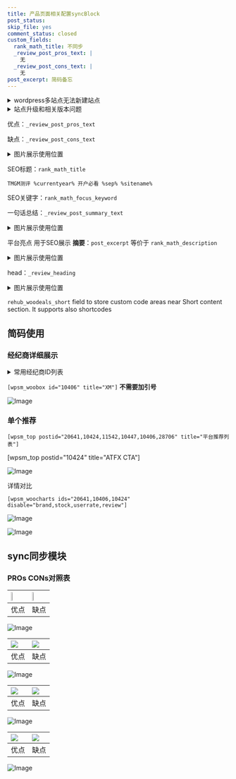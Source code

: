 ```yaml
---
title: 产品页面相关配置syncBlock
post_status: 
skip_file: yes
comment_status: closed
custom_fields:
  rank_math_title: 不同步
  _review_post_pros_text: |
    无
  _review_post_cons_text: |
    无
post_excerpt: 简码备忘
---
```

<details><summary>wordpress多站点无法新建站点</summary>

<li>和报错需要清理cookies一样的原因</li>
<li>wp-config.php里面<code>define( 'SUBDOMAIN_INSTALL', false );//子域名安装</code></li>
<li>新建子站点是用<code>define( 'SUBDOMAIN_INSTALL', true);//子域名安装</code> 完成以后，改成<code>false</code></li>
</details>

<details><summary>站点升级和相关版本问题</summary>

<p>wordpress：5.9.9
woocommerce：7.5.1
出现问题的地方：主题选项里面>><strong>Product layout >>compact style</strong></p>
<p>如何出现没有用过的字段 导致无法保存。先导出配置 然后进行修改，后面再次恢复即可。</p>
<p>出现部分字段无法显示时，需要返回默认布局后，对产品进行保存就好了。</p>
<p></p>
</details>

优点：`_review_post_pros_text`

缺点：`_review_post_cons_text`

<details><summary>图片展示使用位置</summary>

<img src="https://prod-files-secure.s3.us-west-2.amazonaws.com/39ed1227-6d7d-4570-be36-9ccd4a2c4241/f51d3d83-55d4-4bdf-9604-f37ec77ab556/Untitled.png?X-Amz-Algorithm=AWS4-HMAC-SHA256&X-Amz-Content-Sha256=UNSIGNED-PAYLOAD&X-Amz-Credential=ASIAZI2LB4667RWIUNNU%2F20250722%2Fus-west-2%2Fs3%2Faws4_request&X-Amz-Date=20250722T045519Z&X-Amz-Expires=3600&X-Amz-Security-Token=IQoJb3JpZ2luX2VjEM3%2F%2F%2F%2F%2F%2F%2F%2F%2F%2FwEaCXVzLXdlc3QtMiJGMEQCIHsOriGWtxFyzcxkHOFuteYje4z5RYNNWAwbfDrNPVGBAiAZadnmbKN9MFjNppL8bHbGFzaGUfl5vmlht3hdc9FULyqIBAjm%2F%2F%2F%2F%2F%2F%2F%2F%2F%2F8BEAAaDDYzNzQyMzE4MzgwNSIMHVQ9vkHPEKyr3KP8KtwDRuCOUNwjBRmpk6qerFg6eAz1s%2Bf%2FFXS4XmPoQ6%2BW6YL4Qe%2BKxWUlO6bOB2%2FfvCBjyY9ixf5yQTaTtdKjug1XWnONzLjzdsYzJ1ZQZ6Wie91NkGBEVMfmj1Jsf5GrbqncnyNJ1ud30%2B3%2FbAmHrH15FaYb7im36Y8SZheUZ0%2BqYIaG2o13cHSVC2ZryidJSygh8Jw9jN2E7brnqh8W83yQiJBFdO3GmFOiUXO2tcHUIVW6%2BiFWVayAfxjiZ8Q7GbVZiA8J0xTp1hiVMRO%2BDZlxgx2mexNIqgKzv8iipHB4zBdlPLCdxubY9kPe4Kfsce4KNfakA57bdYZPCIYIQrsfazp0XwrzYSmXmfVbeJcfV4MqILk2d4WBcmKZ4WB1lH5B9QXbgK4jLO%2BFlbDUleYWAvl4j80Ecpwz7liH0qGSWSdEjnMFBNlDqNO87np0q4aX85kM08VIfyFkrvjkMO2CXWQmvb5mcxRumfxN5e5LQ6eH5G4r03w3VIk73vgzqzqVQVtGfR%2BrgjrkJuOHCsQsmDct7Sv2pHxTvRmHN28Lxp7jj%2FvAWFbAqPtut%2FwuXnchkbFEoZEYN3bHzCHZ4RlCsgPUtPZ0tffhq16yj1jLTrhfsh%2BeZXpXMH9084ww9Kv8wwY6pgHfgk%2FE%2F%2BKYKSh4g9hYHJmIO6deaVc4qoiC3BttN5%2F9mRXShe2FmRXowmcw6NuG0HLZsXfByQfR0thc7D156VPA%2Be0hYVD%2FiyP58yO7moLcnDG67hzKQ20r0bwYI6mPDSM5xkClr6%2BYeNLa43cwxYkQ9lh9Nu%2Bspj0410G%2F%2Bwq8pK8vVpKn6CI8ooipMsF6L2%2BobqQ6WYJEmfNpVfAeO6QMAwBGGqRF&X-Amz-Signature=6b8688ab89704796c722ffa154055e2733df3a87f0c5c7ccbf0e714c19b60647&X-Amz-SignedHeaders=host&x-amz-checksum-mode=ENABLED&x-id=GetObject" alt="Image">
</details>

SEO标题：`rank_math_title`

`TMGM测评 %currentyear% 开户必看 %sep% %sitename%`

SEO关键字：`rank_math_focus_keyword`

一句话总结：`_review_post_summary_text`

<details><summary>图片展示使用位置</summary>

<img src="https://prod-files-secure.s3.us-west-2.amazonaws.com/39ed1227-6d7d-4570-be36-9ccd4a2c4241/4b96a922-296c-4f4e-8630-d1c870cbce01/Untitled.png?X-Amz-Algorithm=AWS4-HMAC-SHA256&X-Amz-Content-Sha256=UNSIGNED-PAYLOAD&X-Amz-Credential=ASIAZI2LB466QNLKFUQR%2F20250722%2Fus-west-2%2Fs3%2Faws4_request&X-Amz-Date=20250722T045519Z&X-Amz-Expires=3600&X-Amz-Security-Token=IQoJb3JpZ2luX2VjEM3%2F%2F%2F%2F%2F%2F%2F%2F%2F%2FwEaCXVzLXdlc3QtMiJHMEUCIQDszIMevpABAr45suLt6sJHMDaMnPomA%2Bc5lWfSXHuCHAIgUCGDdojho5HNkMrcsqjyL5ccpLPjymmi75yZ8TRENDwqiAQI5v%2F%2F%2F%2F%2F%2F%2F%2F%2F%2FARAAGgw2Mzc0MjMxODM4MDUiDLtn0VVJiO7Bdzj1%2ByrcA7DqZo9LryqaCikNQEHHmARKFgAFazsy69ySXjXlFGhpPvYpjNQzAMmE5EhGHsGoWzsPZV%2B9w%2B1UJzBcVOfr6Bpri4EBlhEw8%2FcIrARfPWTKTPpZPLp21ZuSkyqPSQ8%2BgsnyLD3Z38q4Lq2TMXpTbHE39o513PR74C5P63IYlfJMjqeuPig7qg%2BlleTtAB8ihw6h3UcjflMXyAsdh8QvuQlTR3wP1a7cz4t%2BgsdBoZUjHQTAeXkNdagl5%2B5Ed2Z5gJM7mNxDVgEOLnOTidIYaMUtg2xB90%2BGC%2FBJK4%2F8x%2F9384U4nTD6kkXcDTzJm5dxNUPVriQonj3Bsl%2B2eBlT6FNo3i6ZPLothAyueVkhg5cwotZOIjJEaY1b7mxQyTfpb2zHBuT6Nb%2FGqmx2UgQis0uWXU52OSY6AZfErChg9MQcdGsO0dz0EsSE%2Ff4sojnyEtOb4hj4GxBgwWnvq0%2BdvJOnVHJpsVN2PQhSqxfpWlcxL4K9R5nHl81YNhJn%2Bk%2F5dXvElRg3FfO4OYY3xbpcM5ogXpwnzUE8UOZSZuLd4cHBtgp%2FX%2F%2FQhFCPNBm1fbVKfp4aFEL5awE72AtrLIq5X7QbWq3%2BD5Z6gdQaVmdbpTvoKWAV62kBoNk%2FPvhCMNqr%2FMMGOqUBjYoUnyRlMTDr%2BA7b2hGl47XKRppDeymno%2BLZWRjv5DPQzlv42MYrSVnl4lU2hD8xANN2h21WfXN376JWh4eNPv5xaSmW6fMReagaNYy58ot9MD9nuRxm5UfJJYS82lRIEk5cnFEMxkyc7K4hU9jEQvmkAVSUKXY9atp7t5ccpdT1GWUaljszJUnig7ojAwQWEl%2FKugQR45DtTWFWgIXBjImCiH%2B9&X-Amz-Signature=767d57701fac70d590bd3a5203b0ab3025bea2c890f87ebb029dbeb4b1ce8f47&X-Amz-SignedHeaders=host&x-amz-checksum-mode=ENABLED&x-id=GetObject" alt="Image">
</details>

平台亮点 用于SEO展示 **摘要**：`post_excerpt`  等价于 `rank_math_description`

<details><summary>图片展示使用位置</summary>

<img src="https://prod-files-secure.s3.us-west-2.amazonaws.com/39ed1227-6d7d-4570-be36-9ccd4a2c4241/1ee11f63-b60a-4dfe-a7a7-d58ff23b5d88/Untitled.png?X-Amz-Algorithm=AWS4-HMAC-SHA256&X-Amz-Content-Sha256=UNSIGNED-PAYLOAD&X-Amz-Credential=ASIAZI2LB466Q552ENC3%2F20250722%2Fus-west-2%2Fs3%2Faws4_request&X-Amz-Date=20250722T045520Z&X-Amz-Expires=3600&X-Amz-Security-Token=IQoJb3JpZ2luX2VjEM3%2F%2F%2F%2F%2F%2F%2F%2F%2F%2FwEaCXVzLXdlc3QtMiJGMEQCIFVBjdRzHGnnvj%2BIZ27pTGT4W3PEXeQdVruVjyz7s79zAiApwdZOjYRF2%2FZwRiOAzts%2Fv%2Bb84RDikYzdXRdlepEdqCqIBAjm%2F%2F%2F%2F%2F%2F%2F%2F%2F%2F8BEAAaDDYzNzQyMzE4MzgwNSIMkJVvPRFmqsvkZv0sKtwD1lIAssZJZIHbwEcoPx8MkPvZVnbLpgBJD%2BA48LuE4pcOBRI8rKk%2F8dXt2mYaCZr9J8u2LnBRoqMa%2BJ6dx4YsYHTtuTQxl5W2MBLQESSLYDyE3A1516cXE5GAaKKBKDbj5ggtaFdSLLGtO8HUsY2DzcjfyO6U4a1CLCygkNmNO6iDqcCqMO%2BEW9kRLHg6r3r8l7IvBL5zXV9ZUviGNWSmiwDE7Gdehg3ZM4FBWpZn0Nssrqc%2FYX2kdOCM6PV31MBgxV5PmuHmnQkJGjrk%2BW14HjxdIsEHZe2KS46k8W7q0Kus8PnzSo7X1GbE6qSY2ZQbSt%2FRDjnAQ00bUu9abyvzzHZSyKGJCO3wrIxQ4yqYiCLB%2FHQAW6tCJ5ZSCQl4fXi%2BoBXPpbyH01ckyGtYNjY%2B2v6Mw1%2F10F7qHdD80USMKV8XKP08EzW219juiROXwZiUflL8jVNN%2Bke1XWZwGQyKUPWvx9IpauunM0voxVHzvDmA3btt8QI27bSuVjJIZr3fD55r7qDRR71eWw%2B5t7jQA9WdpUOrP0M6BBm8yr7p0flbaqlCpd7wnyGjowHi1qR3oy3LimHIcznDricMZSsLd9WYCVhfRlbiHz3yzgTSI1QU%2B8R64t8MDU7pBMww46v8wwY6pgFSLVP%2B4GHOcNsZdXM495jZjsZmNapMHOTiPe%2Fnoj8SiqP%2Fn7CavMdrI%2Fnb7jSDY%2BTikMz8Ip75lncQMoMguIDo%2FZbNqYnWRd4mnz%2FP47FOsJvVeL7An9luU%2B6z%2F8piX9CfBzi%2BInOrYJTEMoO%2BnpA5A%2B9i6ll2OLvAQ2ISVCeKHooUe42hLFwMZcFM%2BjryB5%2FG5w0B3otLDdMYs%2BsBS55glgiwu3eA&X-Amz-Signature=2fd01d2982ec9c3643e4c6b3fd6eaefe0636f0588ed4da60a6aa3a768992a21f&X-Amz-SignedHeaders=host&x-amz-checksum-mode=ENABLED&x-id=GetObject" alt="Image">
<img src="https://prod-files-secure.s3.us-west-2.amazonaws.com/39ed1227-6d7d-4570-be36-9ccd4a2c4241/ad4118b5-78d8-4fbe-801e-3b29b5d99c01/Untitled.png?X-Amz-Algorithm=AWS4-HMAC-SHA256&X-Amz-Content-Sha256=UNSIGNED-PAYLOAD&X-Amz-Credential=ASIAZI2LB466Q552ENC3%2F20250722%2Fus-west-2%2Fs3%2Faws4_request&X-Amz-Date=20250722T045520Z&X-Amz-Expires=3600&X-Amz-Security-Token=IQoJb3JpZ2luX2VjEM3%2F%2F%2F%2F%2F%2F%2F%2F%2F%2FwEaCXVzLXdlc3QtMiJGMEQCIFVBjdRzHGnnvj%2BIZ27pTGT4W3PEXeQdVruVjyz7s79zAiApwdZOjYRF2%2FZwRiOAzts%2Fv%2Bb84RDikYzdXRdlepEdqCqIBAjm%2F%2F%2F%2F%2F%2F%2F%2F%2F%2F8BEAAaDDYzNzQyMzE4MzgwNSIMkJVvPRFmqsvkZv0sKtwD1lIAssZJZIHbwEcoPx8MkPvZVnbLpgBJD%2BA48LuE4pcOBRI8rKk%2F8dXt2mYaCZr9J8u2LnBRoqMa%2BJ6dx4YsYHTtuTQxl5W2MBLQESSLYDyE3A1516cXE5GAaKKBKDbj5ggtaFdSLLGtO8HUsY2DzcjfyO6U4a1CLCygkNmNO6iDqcCqMO%2BEW9kRLHg6r3r8l7IvBL5zXV9ZUviGNWSmiwDE7Gdehg3ZM4FBWpZn0Nssrqc%2FYX2kdOCM6PV31MBgxV5PmuHmnQkJGjrk%2BW14HjxdIsEHZe2KS46k8W7q0Kus8PnzSo7X1GbE6qSY2ZQbSt%2FRDjnAQ00bUu9abyvzzHZSyKGJCO3wrIxQ4yqYiCLB%2FHQAW6tCJ5ZSCQl4fXi%2BoBXPpbyH01ckyGtYNjY%2B2v6Mw1%2F10F7qHdD80USMKV8XKP08EzW219juiROXwZiUflL8jVNN%2Bke1XWZwGQyKUPWvx9IpauunM0voxVHzvDmA3btt8QI27bSuVjJIZr3fD55r7qDRR71eWw%2B5t7jQA9WdpUOrP0M6BBm8yr7p0flbaqlCpd7wnyGjowHi1qR3oy3LimHIcznDricMZSsLd9WYCVhfRlbiHz3yzgTSI1QU%2B8R64t8MDU7pBMww46v8wwY6pgFSLVP%2B4GHOcNsZdXM495jZjsZmNapMHOTiPe%2Fnoj8SiqP%2Fn7CavMdrI%2Fnb7jSDY%2BTikMz8Ip75lncQMoMguIDo%2FZbNqYnWRd4mnz%2FP47FOsJvVeL7An9luU%2B6z%2F8piX9CfBzi%2BInOrYJTEMoO%2BnpA5A%2B9i6ll2OLvAQ2ISVCeKHooUe42hLFwMZcFM%2BjryB5%2FG5w0B3otLDdMYs%2BsBS55glgiwu3eA&X-Amz-Signature=9e2e868c611a2e7746371bd429554085bcae56cab9fa0d0f37f734ccd60a2b54&X-Amz-SignedHeaders=host&x-amz-checksum-mode=ENABLED&x-id=GetObject" alt="Image">
<img src="https://prod-files-secure.s3.us-west-2.amazonaws.com/39ed1227-6d7d-4570-be36-9ccd4a2c4241/a38cf7c9-a79c-4b64-9e94-13589fe0758b/Untitled.png?X-Amz-Algorithm=AWS4-HMAC-SHA256&X-Amz-Content-Sha256=UNSIGNED-PAYLOAD&X-Amz-Credential=ASIAZI2LB466Q552ENC3%2F20250722%2Fus-west-2%2Fs3%2Faws4_request&X-Amz-Date=20250722T045520Z&X-Amz-Expires=3600&X-Amz-Security-Token=IQoJb3JpZ2luX2VjEM3%2F%2F%2F%2F%2F%2F%2F%2F%2F%2FwEaCXVzLXdlc3QtMiJGMEQCIFVBjdRzHGnnvj%2BIZ27pTGT4W3PEXeQdVruVjyz7s79zAiApwdZOjYRF2%2FZwRiOAzts%2Fv%2Bb84RDikYzdXRdlepEdqCqIBAjm%2F%2F%2F%2F%2F%2F%2F%2F%2F%2F8BEAAaDDYzNzQyMzE4MzgwNSIMkJVvPRFmqsvkZv0sKtwD1lIAssZJZIHbwEcoPx8MkPvZVnbLpgBJD%2BA48LuE4pcOBRI8rKk%2F8dXt2mYaCZr9J8u2LnBRoqMa%2BJ6dx4YsYHTtuTQxl5W2MBLQESSLYDyE3A1516cXE5GAaKKBKDbj5ggtaFdSLLGtO8HUsY2DzcjfyO6U4a1CLCygkNmNO6iDqcCqMO%2BEW9kRLHg6r3r8l7IvBL5zXV9ZUviGNWSmiwDE7Gdehg3ZM4FBWpZn0Nssrqc%2FYX2kdOCM6PV31MBgxV5PmuHmnQkJGjrk%2BW14HjxdIsEHZe2KS46k8W7q0Kus8PnzSo7X1GbE6qSY2ZQbSt%2FRDjnAQ00bUu9abyvzzHZSyKGJCO3wrIxQ4yqYiCLB%2FHQAW6tCJ5ZSCQl4fXi%2BoBXPpbyH01ckyGtYNjY%2B2v6Mw1%2F10F7qHdD80USMKV8XKP08EzW219juiROXwZiUflL8jVNN%2Bke1XWZwGQyKUPWvx9IpauunM0voxVHzvDmA3btt8QI27bSuVjJIZr3fD55r7qDRR71eWw%2B5t7jQA9WdpUOrP0M6BBm8yr7p0flbaqlCpd7wnyGjowHi1qR3oy3LimHIcznDricMZSsLd9WYCVhfRlbiHz3yzgTSI1QU%2B8R64t8MDU7pBMww46v8wwY6pgFSLVP%2B4GHOcNsZdXM495jZjsZmNapMHOTiPe%2Fnoj8SiqP%2Fn7CavMdrI%2Fnb7jSDY%2BTikMz8Ip75lncQMoMguIDo%2FZbNqYnWRd4mnz%2FP47FOsJvVeL7An9luU%2B6z%2F8piX9CfBzi%2BInOrYJTEMoO%2BnpA5A%2B9i6ll2OLvAQ2ISVCeKHooUe42hLFwMZcFM%2BjryB5%2FG5w0B3otLDdMYs%2BsBS55glgiwu3eA&X-Amz-Signature=ef3366801444d663068070e6f99e3575f96f58a6f3dd440058f9e7bac8ec0ce4&X-Amz-SignedHeaders=host&x-amz-checksum-mode=ENABLED&x-id=GetObject" alt="Image">
<img src="https://prod-files-secure.s3.us-west-2.amazonaws.com/39ed1227-6d7d-4570-be36-9ccd4a2c4241/7da6fc1e-d2ac-42ae-8c75-cb5749aa18f6/Untitled.png?X-Amz-Algorithm=AWS4-HMAC-SHA256&X-Amz-Content-Sha256=UNSIGNED-PAYLOAD&X-Amz-Credential=ASIAZI2LB466Q552ENC3%2F20250722%2Fus-west-2%2Fs3%2Faws4_request&X-Amz-Date=20250722T045520Z&X-Amz-Expires=3600&X-Amz-Security-Token=IQoJb3JpZ2luX2VjEM3%2F%2F%2F%2F%2F%2F%2F%2F%2F%2FwEaCXVzLXdlc3QtMiJGMEQCIFVBjdRzHGnnvj%2BIZ27pTGT4W3PEXeQdVruVjyz7s79zAiApwdZOjYRF2%2FZwRiOAzts%2Fv%2Bb84RDikYzdXRdlepEdqCqIBAjm%2F%2F%2F%2F%2F%2F%2F%2F%2F%2F8BEAAaDDYzNzQyMzE4MzgwNSIMkJVvPRFmqsvkZv0sKtwD1lIAssZJZIHbwEcoPx8MkPvZVnbLpgBJD%2BA48LuE4pcOBRI8rKk%2F8dXt2mYaCZr9J8u2LnBRoqMa%2BJ6dx4YsYHTtuTQxl5W2MBLQESSLYDyE3A1516cXE5GAaKKBKDbj5ggtaFdSLLGtO8HUsY2DzcjfyO6U4a1CLCygkNmNO6iDqcCqMO%2BEW9kRLHg6r3r8l7IvBL5zXV9ZUviGNWSmiwDE7Gdehg3ZM4FBWpZn0Nssrqc%2FYX2kdOCM6PV31MBgxV5PmuHmnQkJGjrk%2BW14HjxdIsEHZe2KS46k8W7q0Kus8PnzSo7X1GbE6qSY2ZQbSt%2FRDjnAQ00bUu9abyvzzHZSyKGJCO3wrIxQ4yqYiCLB%2FHQAW6tCJ5ZSCQl4fXi%2BoBXPpbyH01ckyGtYNjY%2B2v6Mw1%2F10F7qHdD80USMKV8XKP08EzW219juiROXwZiUflL8jVNN%2Bke1XWZwGQyKUPWvx9IpauunM0voxVHzvDmA3btt8QI27bSuVjJIZr3fD55r7qDRR71eWw%2B5t7jQA9WdpUOrP0M6BBm8yr7p0flbaqlCpd7wnyGjowHi1qR3oy3LimHIcznDricMZSsLd9WYCVhfRlbiHz3yzgTSI1QU%2B8R64t8MDU7pBMww46v8wwY6pgFSLVP%2B4GHOcNsZdXM495jZjsZmNapMHOTiPe%2Fnoj8SiqP%2Fn7CavMdrI%2Fnb7jSDY%2BTikMz8Ip75lncQMoMguIDo%2FZbNqYnWRd4mnz%2FP47FOsJvVeL7An9luU%2B6z%2F8piX9CfBzi%2BInOrYJTEMoO%2BnpA5A%2B9i6ll2OLvAQ2ISVCeKHooUe42hLFwMZcFM%2BjryB5%2FG5w0B3otLDdMYs%2BsBS55glgiwu3eA&X-Amz-Signature=e659120564de1d9446ecfa85f3b4250ea9af8ab8f59fce5e410efaf969e70b46&X-Amz-SignedHeaders=host&x-amz-checksum-mode=ENABLED&x-id=GetObject" alt="Image">
<img src="https://prod-files-secure.s3.us-west-2.amazonaws.com/39ed1227-6d7d-4570-be36-9ccd4a2c4241/7e97f40a-eaee-47f5-b2f9-475f96808fa7/Untitled.png?X-Amz-Algorithm=AWS4-HMAC-SHA256&X-Amz-Content-Sha256=UNSIGNED-PAYLOAD&X-Amz-Credential=ASIAZI2LB466Q552ENC3%2F20250722%2Fus-west-2%2Fs3%2Faws4_request&X-Amz-Date=20250722T045520Z&X-Amz-Expires=3600&X-Amz-Security-Token=IQoJb3JpZ2luX2VjEM3%2F%2F%2F%2F%2F%2F%2F%2F%2F%2FwEaCXVzLXdlc3QtMiJGMEQCIFVBjdRzHGnnvj%2BIZ27pTGT4W3PEXeQdVruVjyz7s79zAiApwdZOjYRF2%2FZwRiOAzts%2Fv%2Bb84RDikYzdXRdlepEdqCqIBAjm%2F%2F%2F%2F%2F%2F%2F%2F%2F%2F8BEAAaDDYzNzQyMzE4MzgwNSIMkJVvPRFmqsvkZv0sKtwD1lIAssZJZIHbwEcoPx8MkPvZVnbLpgBJD%2BA48LuE4pcOBRI8rKk%2F8dXt2mYaCZr9J8u2LnBRoqMa%2BJ6dx4YsYHTtuTQxl5W2MBLQESSLYDyE3A1516cXE5GAaKKBKDbj5ggtaFdSLLGtO8HUsY2DzcjfyO6U4a1CLCygkNmNO6iDqcCqMO%2BEW9kRLHg6r3r8l7IvBL5zXV9ZUviGNWSmiwDE7Gdehg3ZM4FBWpZn0Nssrqc%2FYX2kdOCM6PV31MBgxV5PmuHmnQkJGjrk%2BW14HjxdIsEHZe2KS46k8W7q0Kus8PnzSo7X1GbE6qSY2ZQbSt%2FRDjnAQ00bUu9abyvzzHZSyKGJCO3wrIxQ4yqYiCLB%2FHQAW6tCJ5ZSCQl4fXi%2BoBXPpbyH01ckyGtYNjY%2B2v6Mw1%2F10F7qHdD80USMKV8XKP08EzW219juiROXwZiUflL8jVNN%2Bke1XWZwGQyKUPWvx9IpauunM0voxVHzvDmA3btt8QI27bSuVjJIZr3fD55r7qDRR71eWw%2B5t7jQA9WdpUOrP0M6BBm8yr7p0flbaqlCpd7wnyGjowHi1qR3oy3LimHIcznDricMZSsLd9WYCVhfRlbiHz3yzgTSI1QU%2B8R64t8MDU7pBMww46v8wwY6pgFSLVP%2B4GHOcNsZdXM495jZjsZmNapMHOTiPe%2Fnoj8SiqP%2Fn7CavMdrI%2Fnb7jSDY%2BTikMz8Ip75lncQMoMguIDo%2FZbNqYnWRd4mnz%2FP47FOsJvVeL7An9luU%2B6z%2F8piX9CfBzi%2BInOrYJTEMoO%2BnpA5A%2B9i6ll2OLvAQ2ISVCeKHooUe42hLFwMZcFM%2BjryB5%2FG5w0B3otLDdMYs%2BsBS55glgiwu3eA&X-Amz-Signature=38676a89ddaf378d0fb637869f511c7c3157bafad7a904285390bb6b951ffd38&X-Amz-SignedHeaders=host&x-amz-checksum-mode=ENABLED&x-id=GetObject" alt="Image">
</details>

head：`_review_heading`

<details><summary>图片展示使用位置</summary>

<img src="https://prod-files-secure.s3.us-west-2.amazonaws.com/39ed1227-6d7d-4570-be36-9ccd4a2c4241/3a4650ad-9887-415c-889a-edd51fa54f27/Untitled.png?X-Amz-Algorithm=AWS4-HMAC-SHA256&X-Amz-Content-Sha256=UNSIGNED-PAYLOAD&X-Amz-Credential=ASIAZI2LB4667YYTROGJ%2F20250722%2Fus-west-2%2Fs3%2Faws4_request&X-Amz-Date=20250722T045520Z&X-Amz-Expires=3600&X-Amz-Security-Token=IQoJb3JpZ2luX2VjEM3%2F%2F%2F%2F%2F%2F%2F%2F%2F%2FwEaCXVzLXdlc3QtMiJHMEUCIG04LmJRXPlfP%2FRQyn25Sh50tPK894Ec19oCn93xVyu5AiEAmhDSyudkNDjxyuXSVMQX2RmjeUNI3Cst6e5Fk%2BvkQMcqiAQI5v%2F%2F%2F%2F%2F%2F%2F%2F%2F%2FARAAGgw2Mzc0MjMxODM4MDUiDMoK0%2Fdx4Q6%2BXLOAnCrcA%2FQB5%2FhuMa5IT%2Fb1DchKSidMdueARbZyPhWnKPjGy1rPTtyQxHljMd4K3hNrNrrQUtkzkd11lqBBYVt57mH3RJHI5lacSpWyNd9g%2BAxjZO77fVh4mqqd3E4J2oX4fktxCXKalaONAN84w%2Bb%2FOPGCDgE1eurazsVRQq9wq5NvJsPeNuvckVvCtwRptX0bazu1DSGis7cjtv8EUBlxucIn%2BgVVx4iye4hq7OyTYJKblc35oyVzDzkh830e4FNrCA6WAM52AeHwa%2FDlSI2OaiIkwOsrQl2htgEP2NWGub9Fgr5ireuX3v%2BSTsd%2BI935ncmmHYZuBh7CkoDZTOTvcZp3gwdQ7Mjv0yEpRFZ18EG4R4P6BsvbyTdM%2BYP6JK2x7JdYwl%2BzlqjqLEvC4kOpMOGjr%2Bkd%2FzevHhImAMXXX0%2FT%2FGKSmc3RScVdAqoOzXnw5eQlB6o%2FcicCZN0Ufct9wwaNJsOtanBEbHo1%2BHp44nCR6HjM%2F7HCbIVa7gmXWt%2FX1oOg3ppbvAIKJ98fuBwKC46nAOstX6cizhqb10FvN7%2BZAfN3q3k8Q0mGAlZpqOqQgRoVsi27XHlavthyHIIHV7Vrj1yK0gbbj2v1B4%2B8OjpaKB46WVUIr93haioIWm46MIGs%2FMMGOqUB1b5o1CGHKHhQY5cnhZCcjdgUyZ%2BeFS9rw11xX1eCJ5p7JXwib5q7yktkQVmpOZ6HOJJ60B2pOebkK98HqSMiF9CYtH5GEiibSU%2Fh6%2FKiHK3k3QDrWc328vFHeuz%2Bib3bby31yyBrfI8E7fHzdWI%2FwSXOz1PRXNQFeR%2F0CSg8xFo1paa1PRD8QRWhLm4e8Q5i9h04dHwgD%2B%2FqBVOlJ6ZIXamr%2FWum&X-Amz-Signature=26fae5242def3e1b5501b4da1fbfa22019e3120fe499eae177a6acb61185bfd8&X-Amz-SignedHeaders=host&x-amz-checksum-mode=ENABLED&x-id=GetObject" alt="Image">
</details>

`rehub_woodeals_short`	field to store custom code areas near Short content section. It supports also shortcodes



## 简码使用

### 经纪商详细展示

<details><summary>常用经纪商ID列表</summary>

<pre><code class="php">嘉盛 ===> 20641  [wpsm_woobox id="20641" title="嘉盛"]
易信easymarkets ===> 11542  [wpsm_woobox id="11542" title="易信easymarkets"]
ATFX外汇 ===> 10424  [wpsm_woobox id="10424" title="ATFX"]
XM ===> 10406  [wpsm_woobox id="10406" title="XM"]
TMGM ===> 29622  [wpsm_woobox id="29622" title="TMGM"]
HYCM ===> 10447  [wpsm_woobox id="10447" title="HYCM"]
fpmarkets澳福外汇 ===> 20639  [wpsm_woobox id="20639" title="fpmarkets澳福外汇"]</code></pre>
</details>

`[wpsm_woobox id="10406" title="XM"]` **不需要加引号**

![Image](https://prod-files-secure.s3.us-west-2.amazonaws.com/39ed1227-6d7d-4570-be36-9ccd4a2c4241/4f898f9d-0fa7-4e43-acd3-ac6bc7be575a/Untitled.png?X-Amz-Algorithm=AWS4-HMAC-SHA256&X-Amz-Content-Sha256=UNSIGNED-PAYLOAD&X-Amz-Credential=ASIAZI2LB4664VJJJDXL%2F20250722%2Fus-west-2%2Fs3%2Faws4_request&X-Amz-Date=20250722T045518Z&X-Amz-Expires=3600&X-Amz-Security-Token=IQoJb3JpZ2luX2VjEM3%2F%2F%2F%2F%2F%2F%2F%2F%2F%2FwEaCXVzLXdlc3QtMiJHMEUCIHsPJgPmYrObiQO0SqmlNmCfOvcHn9DgB%2Ff65cdAnpUZAiEAlVBaACv75mXApZN8O2vaejguL0nkAsICUjwIviZFch8qiAQI5v%2F%2F%2F%2F%2F%2F%2F%2F%2F%2FARAAGgw2Mzc0MjMxODM4MDUiDEI08x%2F2baIVDvWkoyrcA2QJ%2Fz6Sr%2BL3YjsHGrBGOOn0Jdw3olG%2B1bpGOyGhwwDwL9VIr%2BMLxWt5UH0t%2FdJTvyWhsVDIp67g%2B4L25JZGTFDgloT%2F4eiajfgkAbayvZwfA1J%2Fdl0KO1zp8rs6u77EIzpVbX2zFjHIVReg5QEN%2Fnj3C2KYS487aPpDa1HgLj1RqLtX1sblj33vlguKj1Vz0TmL1O4s%2B9ipt7MAQdN2Ji5vz8EmnrpQ1%2Ft%2BJKeibEyip40qEeISWacmZcuMsqNIf0AMPkD0bPlVOws5F09BZeNRVm3ovGAokLKCsO4Ezuyp0v3M%2B%2BaA87RbqI%2FefxLoWjm%2Foj1XspJ7LxuIalsplbCUsUZOqTOv529YpSvib8Y8TKfHAmk45uupt0SDMbkJFDHsXI7WsY%2BjnGkUX%2BgYS0wf1bCKvx3qGunK2N6EWmLVAnFpFIpb2vMcu4TCCACYQ%2F5rc2ZJXehsj7fwgL%2FafafP3%2FHBJqj8vCrhxSJNa7gG6Wa2PwW52VG2b8VQ5U6wLdza5eCsfowEQ8i6NGQbdfQ%2FfhtL0l1gEEKOi2gSh05%2F6RHCBAMjDDhTN3tUO2a1ecsMDDagTig127WAdHW4g9Vl00X9Kysb6NXe47D9qmZmMkBwGSJ7qCpXDYGJMPuq%2FMMGOqUBJVUiN3YKNfEeFBruj6CdtILMsz9Tki0z9y9w720m118SVBUInaqO9RPkxR5tcvFIP1PnxRarCwT8HEPNOPoZeloCp09ebby06tN4dp9Cdk%2BiM7RDYYvkzaYsZmEZzKZK1Ev6tlSeZx6nvQ8qCP8M1RnPkEFchskE4dAgKFt0Jz3pPgeH9p0n7kSojljfGGJewjLhFWXwb7aqAlO3Y7FJVtydJsUj&X-Amz-Signature=94143618be7b1d6c6efc091082c813feebb4fef0421675522f399909317501f2&X-Amz-SignedHeaders=host&x-amz-checksum-mode=ENABLED&x-id=GetObject)

### 单个推荐
`[wpsm_top postid="20641,10424,11542,10447,10406,28706" title="平台推荐列表"]`

[wpsm_top postid="10424" title="ATFX CTA"]

![Image](https://prod-files-secure.s3.us-west-2.amazonaws.com/39ed1227-6d7d-4570-be36-9ccd4a2c4241/5ac620dc-51a8-48b6-b55d-91f47299193c/Untitled.png?X-Amz-Algorithm=AWS4-HMAC-SHA256&X-Amz-Content-Sha256=UNSIGNED-PAYLOAD&X-Amz-Credential=ASIAZI2LB4664VJJJDXL%2F20250722%2Fus-west-2%2Fs3%2Faws4_request&X-Amz-Date=20250722T045518Z&X-Amz-Expires=3600&X-Amz-Security-Token=IQoJb3JpZ2luX2VjEM3%2F%2F%2F%2F%2F%2F%2F%2F%2F%2FwEaCXVzLXdlc3QtMiJHMEUCIHsPJgPmYrObiQO0SqmlNmCfOvcHn9DgB%2Ff65cdAnpUZAiEAlVBaACv75mXApZN8O2vaejguL0nkAsICUjwIviZFch8qiAQI5v%2F%2F%2F%2F%2F%2F%2F%2F%2F%2FARAAGgw2Mzc0MjMxODM4MDUiDEI08x%2F2baIVDvWkoyrcA2QJ%2Fz6Sr%2BL3YjsHGrBGOOn0Jdw3olG%2B1bpGOyGhwwDwL9VIr%2BMLxWt5UH0t%2FdJTvyWhsVDIp67g%2B4L25JZGTFDgloT%2F4eiajfgkAbayvZwfA1J%2Fdl0KO1zp8rs6u77EIzpVbX2zFjHIVReg5QEN%2Fnj3C2KYS487aPpDa1HgLj1RqLtX1sblj33vlguKj1Vz0TmL1O4s%2B9ipt7MAQdN2Ji5vz8EmnrpQ1%2Ft%2BJKeibEyip40qEeISWacmZcuMsqNIf0AMPkD0bPlVOws5F09BZeNRVm3ovGAokLKCsO4Ezuyp0v3M%2B%2BaA87RbqI%2FefxLoWjm%2Foj1XspJ7LxuIalsplbCUsUZOqTOv529YpSvib8Y8TKfHAmk45uupt0SDMbkJFDHsXI7WsY%2BjnGkUX%2BgYS0wf1bCKvx3qGunK2N6EWmLVAnFpFIpb2vMcu4TCCACYQ%2F5rc2ZJXehsj7fwgL%2FafafP3%2FHBJqj8vCrhxSJNa7gG6Wa2PwW52VG2b8VQ5U6wLdza5eCsfowEQ8i6NGQbdfQ%2FfhtL0l1gEEKOi2gSh05%2F6RHCBAMjDDhTN3tUO2a1ecsMDDagTig127WAdHW4g9Vl00X9Kysb6NXe47D9qmZmMkBwGSJ7qCpXDYGJMPuq%2FMMGOqUBJVUiN3YKNfEeFBruj6CdtILMsz9Tki0z9y9w720m118SVBUInaqO9RPkxR5tcvFIP1PnxRarCwT8HEPNOPoZeloCp09ebby06tN4dp9Cdk%2BiM7RDYYvkzaYsZmEZzKZK1Ev6tlSeZx6nvQ8qCP8M1RnPkEFchskE4dAgKFt0Jz3pPgeH9p0n7kSojljfGGJewjLhFWXwb7aqAlO3Y7FJVtydJsUj&X-Amz-Signature=3166f52e00a8c8edd94496bb5d842e449ca3c406390af843fd0e91323338a5fb&X-Amz-SignedHeaders=host&x-amz-checksum-mode=ENABLED&x-id=GetObject)

详情对比

`[wpsm_woocharts ids="20641,10406,10424" disable="brand,stock,userrate,review"]`

![Image](https://prod-files-secure.s3.us-west-2.amazonaws.com/39ed1227-6d7d-4570-be36-9ccd4a2c4241/bf3ba45f-b9f3-4295-8aef-b4a495fd25f4/Untitled.png?X-Amz-Algorithm=AWS4-HMAC-SHA256&X-Amz-Content-Sha256=UNSIGNED-PAYLOAD&X-Amz-Credential=ASIAZI2LB4664VJJJDXL%2F20250722%2Fus-west-2%2Fs3%2Faws4_request&X-Amz-Date=20250722T045518Z&X-Amz-Expires=3600&X-Amz-Security-Token=IQoJb3JpZ2luX2VjEM3%2F%2F%2F%2F%2F%2F%2F%2F%2F%2FwEaCXVzLXdlc3QtMiJHMEUCIHsPJgPmYrObiQO0SqmlNmCfOvcHn9DgB%2Ff65cdAnpUZAiEAlVBaACv75mXApZN8O2vaejguL0nkAsICUjwIviZFch8qiAQI5v%2F%2F%2F%2F%2F%2F%2F%2F%2F%2FARAAGgw2Mzc0MjMxODM4MDUiDEI08x%2F2baIVDvWkoyrcA2QJ%2Fz6Sr%2BL3YjsHGrBGOOn0Jdw3olG%2B1bpGOyGhwwDwL9VIr%2BMLxWt5UH0t%2FdJTvyWhsVDIp67g%2B4L25JZGTFDgloT%2F4eiajfgkAbayvZwfA1J%2Fdl0KO1zp8rs6u77EIzpVbX2zFjHIVReg5QEN%2Fnj3C2KYS487aPpDa1HgLj1RqLtX1sblj33vlguKj1Vz0TmL1O4s%2B9ipt7MAQdN2Ji5vz8EmnrpQ1%2Ft%2BJKeibEyip40qEeISWacmZcuMsqNIf0AMPkD0bPlVOws5F09BZeNRVm3ovGAokLKCsO4Ezuyp0v3M%2B%2BaA87RbqI%2FefxLoWjm%2Foj1XspJ7LxuIalsplbCUsUZOqTOv529YpSvib8Y8TKfHAmk45uupt0SDMbkJFDHsXI7WsY%2BjnGkUX%2BgYS0wf1bCKvx3qGunK2N6EWmLVAnFpFIpb2vMcu4TCCACYQ%2F5rc2ZJXehsj7fwgL%2FafafP3%2FHBJqj8vCrhxSJNa7gG6Wa2PwW52VG2b8VQ5U6wLdza5eCsfowEQ8i6NGQbdfQ%2FfhtL0l1gEEKOi2gSh05%2F6RHCBAMjDDhTN3tUO2a1ecsMDDagTig127WAdHW4g9Vl00X9Kysb6NXe47D9qmZmMkBwGSJ7qCpXDYGJMPuq%2FMMGOqUBJVUiN3YKNfEeFBruj6CdtILMsz9Tki0z9y9w720m118SVBUInaqO9RPkxR5tcvFIP1PnxRarCwT8HEPNOPoZeloCp09ebby06tN4dp9Cdk%2BiM7RDYYvkzaYsZmEZzKZK1Ev6tlSeZx6nvQ8qCP8M1RnPkEFchskE4dAgKFt0Jz3pPgeH9p0n7kSojljfGGJewjLhFWXwb7aqAlO3Y7FJVtydJsUj&X-Amz-Signature=2ca9ce56b738d7a5309a18adb08dc3a9a608932956486c129218ed8549c9c0ec&X-Amz-SignedHeaders=host&x-amz-checksum-mode=ENABLED&x-id=GetObject)

![Image](https://prod-files-secure.s3.us-west-2.amazonaws.com/39ed1227-6d7d-4570-be36-9ccd4a2c4241/30bc56ef-f383-4b48-9768-2ebc9e436ec0/Untitled.png?X-Amz-Algorithm=AWS4-HMAC-SHA256&X-Amz-Content-Sha256=UNSIGNED-PAYLOAD&X-Amz-Credential=ASIAZI2LB4664VJJJDXL%2F20250722%2Fus-west-2%2Fs3%2Faws4_request&X-Amz-Date=20250722T045518Z&X-Amz-Expires=3600&X-Amz-Security-Token=IQoJb3JpZ2luX2VjEM3%2F%2F%2F%2F%2F%2F%2F%2F%2F%2FwEaCXVzLXdlc3QtMiJHMEUCIHsPJgPmYrObiQO0SqmlNmCfOvcHn9DgB%2Ff65cdAnpUZAiEAlVBaACv75mXApZN8O2vaejguL0nkAsICUjwIviZFch8qiAQI5v%2F%2F%2F%2F%2F%2F%2F%2F%2F%2FARAAGgw2Mzc0MjMxODM4MDUiDEI08x%2F2baIVDvWkoyrcA2QJ%2Fz6Sr%2BL3YjsHGrBGOOn0Jdw3olG%2B1bpGOyGhwwDwL9VIr%2BMLxWt5UH0t%2FdJTvyWhsVDIp67g%2B4L25JZGTFDgloT%2F4eiajfgkAbayvZwfA1J%2Fdl0KO1zp8rs6u77EIzpVbX2zFjHIVReg5QEN%2Fnj3C2KYS487aPpDa1HgLj1RqLtX1sblj33vlguKj1Vz0TmL1O4s%2B9ipt7MAQdN2Ji5vz8EmnrpQ1%2Ft%2BJKeibEyip40qEeISWacmZcuMsqNIf0AMPkD0bPlVOws5F09BZeNRVm3ovGAokLKCsO4Ezuyp0v3M%2B%2BaA87RbqI%2FefxLoWjm%2Foj1XspJ7LxuIalsplbCUsUZOqTOv529YpSvib8Y8TKfHAmk45uupt0SDMbkJFDHsXI7WsY%2BjnGkUX%2BgYS0wf1bCKvx3qGunK2N6EWmLVAnFpFIpb2vMcu4TCCACYQ%2F5rc2ZJXehsj7fwgL%2FafafP3%2FHBJqj8vCrhxSJNa7gG6Wa2PwW52VG2b8VQ5U6wLdza5eCsfowEQ8i6NGQbdfQ%2FfhtL0l1gEEKOi2gSh05%2F6RHCBAMjDDhTN3tUO2a1ecsMDDagTig127WAdHW4g9Vl00X9Kysb6NXe47D9qmZmMkBwGSJ7qCpXDYGJMPuq%2FMMGOqUBJVUiN3YKNfEeFBruj6CdtILMsz9Tki0z9y9w720m118SVBUInaqO9RPkxR5tcvFIP1PnxRarCwT8HEPNOPoZeloCp09ebby06tN4dp9Cdk%2BiM7RDYYvkzaYsZmEZzKZK1Ev6tlSeZx6nvQ8qCP8M1RnPkEFchskE4dAgKFt0Jz3pPgeH9p0n7kSojljfGGJewjLhFWXwb7aqAlO3Y7FJVtydJsUj&X-Amz-Signature=830f8ac93e0ecb14a4b17906031b5c52477f8445d2b44b614f6c73bbf6658071&X-Amz-SignedHeaders=host&x-amz-checksum-mode=ENABLED&x-id=GetObject)

## sync同步模块

### PROs CONs对照表

| <img src="https://cdn.ifttt.fun/gh/jarlin8/OSS@main/icons/customize/pros.svg" height="auto" width="37.3%"> | <img src="https://cdn.ifttt.fun/gh/jarlin8/OSS@main/icons/customize/cons.svg" height="auto" width="28.8%"> |
| :--- | :--- |
| 优点 | 缺点 |

![Image](https://prod-files-secure.s3.us-west-2.amazonaws.com/39ed1227-6d7d-4570-be36-9ccd4a2c4241/8742b755-dfb5-4004-9a5f-d6e561664bd8/Untitled.png?X-Amz-Algorithm=AWS4-HMAC-SHA256&X-Amz-Content-Sha256=UNSIGNED-PAYLOAD&X-Amz-Credential=ASIAZI2LB4664VJJJDXL%2F20250722%2Fus-west-2%2Fs3%2Faws4_request&X-Amz-Date=20250722T045518Z&X-Amz-Expires=3600&X-Amz-Security-Token=IQoJb3JpZ2luX2VjEM3%2F%2F%2F%2F%2F%2F%2F%2F%2F%2FwEaCXVzLXdlc3QtMiJHMEUCIHsPJgPmYrObiQO0SqmlNmCfOvcHn9DgB%2Ff65cdAnpUZAiEAlVBaACv75mXApZN8O2vaejguL0nkAsICUjwIviZFch8qiAQI5v%2F%2F%2F%2F%2F%2F%2F%2F%2F%2FARAAGgw2Mzc0MjMxODM4MDUiDEI08x%2F2baIVDvWkoyrcA2QJ%2Fz6Sr%2BL3YjsHGrBGOOn0Jdw3olG%2B1bpGOyGhwwDwL9VIr%2BMLxWt5UH0t%2FdJTvyWhsVDIp67g%2B4L25JZGTFDgloT%2F4eiajfgkAbayvZwfA1J%2Fdl0KO1zp8rs6u77EIzpVbX2zFjHIVReg5QEN%2Fnj3C2KYS487aPpDa1HgLj1RqLtX1sblj33vlguKj1Vz0TmL1O4s%2B9ipt7MAQdN2Ji5vz8EmnrpQ1%2Ft%2BJKeibEyip40qEeISWacmZcuMsqNIf0AMPkD0bPlVOws5F09BZeNRVm3ovGAokLKCsO4Ezuyp0v3M%2B%2BaA87RbqI%2FefxLoWjm%2Foj1XspJ7LxuIalsplbCUsUZOqTOv529YpSvib8Y8TKfHAmk45uupt0SDMbkJFDHsXI7WsY%2BjnGkUX%2BgYS0wf1bCKvx3qGunK2N6EWmLVAnFpFIpb2vMcu4TCCACYQ%2F5rc2ZJXehsj7fwgL%2FafafP3%2FHBJqj8vCrhxSJNa7gG6Wa2PwW52VG2b8VQ5U6wLdza5eCsfowEQ8i6NGQbdfQ%2FfhtL0l1gEEKOi2gSh05%2F6RHCBAMjDDhTN3tUO2a1ecsMDDagTig127WAdHW4g9Vl00X9Kysb6NXe47D9qmZmMkBwGSJ7qCpXDYGJMPuq%2FMMGOqUBJVUiN3YKNfEeFBruj6CdtILMsz9Tki0z9y9w720m118SVBUInaqO9RPkxR5tcvFIP1PnxRarCwT8HEPNOPoZeloCp09ebby06tN4dp9Cdk%2BiM7RDYYvkzaYsZmEZzKZK1Ev6tlSeZx6nvQ8qCP8M1RnPkEFchskE4dAgKFt0Jz3pPgeH9p0n7kSojljfGGJewjLhFWXwb7aqAlO3Y7FJVtydJsUj&X-Amz-Signature=c78943833655f4fd8951fe8fa9201d4e61e954afe8a811da7b5a70f1e2f22b19&X-Amz-SignedHeaders=host&x-amz-checksum-mode=ENABLED&x-id=GetObject)

| <img src="https://cdn.ifttt.fun/gh/jarlin8/OSS@main/icons/customize/pros1.svg" height="auto"> | <img src="https://cdn.ifttt.fun/gh/jarlin8/OSS@main/icons/customize/cons1.svg" height="auto"> |
| :--- | :--- |
| 优点 | 缺点 |

![Image](https://prod-files-secure.s3.us-west-2.amazonaws.com/39ed1227-6d7d-4570-be36-9ccd4a2c4241/806358f8-c9c4-4e17-bb35-c6c76a5397a5/Untitled.png?X-Amz-Algorithm=AWS4-HMAC-SHA256&X-Amz-Content-Sha256=UNSIGNED-PAYLOAD&X-Amz-Credential=ASIAZI2LB4664VJJJDXL%2F20250722%2Fus-west-2%2Fs3%2Faws4_request&X-Amz-Date=20250722T045518Z&X-Amz-Expires=3600&X-Amz-Security-Token=IQoJb3JpZ2luX2VjEM3%2F%2F%2F%2F%2F%2F%2F%2F%2F%2FwEaCXVzLXdlc3QtMiJHMEUCIHsPJgPmYrObiQO0SqmlNmCfOvcHn9DgB%2Ff65cdAnpUZAiEAlVBaACv75mXApZN8O2vaejguL0nkAsICUjwIviZFch8qiAQI5v%2F%2F%2F%2F%2F%2F%2F%2F%2F%2FARAAGgw2Mzc0MjMxODM4MDUiDEI08x%2F2baIVDvWkoyrcA2QJ%2Fz6Sr%2BL3YjsHGrBGOOn0Jdw3olG%2B1bpGOyGhwwDwL9VIr%2BMLxWt5UH0t%2FdJTvyWhsVDIp67g%2B4L25JZGTFDgloT%2F4eiajfgkAbayvZwfA1J%2Fdl0KO1zp8rs6u77EIzpVbX2zFjHIVReg5QEN%2Fnj3C2KYS487aPpDa1HgLj1RqLtX1sblj33vlguKj1Vz0TmL1O4s%2B9ipt7MAQdN2Ji5vz8EmnrpQ1%2Ft%2BJKeibEyip40qEeISWacmZcuMsqNIf0AMPkD0bPlVOws5F09BZeNRVm3ovGAokLKCsO4Ezuyp0v3M%2B%2BaA87RbqI%2FefxLoWjm%2Foj1XspJ7LxuIalsplbCUsUZOqTOv529YpSvib8Y8TKfHAmk45uupt0SDMbkJFDHsXI7WsY%2BjnGkUX%2BgYS0wf1bCKvx3qGunK2N6EWmLVAnFpFIpb2vMcu4TCCACYQ%2F5rc2ZJXehsj7fwgL%2FafafP3%2FHBJqj8vCrhxSJNa7gG6Wa2PwW52VG2b8VQ5U6wLdza5eCsfowEQ8i6NGQbdfQ%2FfhtL0l1gEEKOi2gSh05%2F6RHCBAMjDDhTN3tUO2a1ecsMDDagTig127WAdHW4g9Vl00X9Kysb6NXe47D9qmZmMkBwGSJ7qCpXDYGJMPuq%2FMMGOqUBJVUiN3YKNfEeFBruj6CdtILMsz9Tki0z9y9w720m118SVBUInaqO9RPkxR5tcvFIP1PnxRarCwT8HEPNOPoZeloCp09ebby06tN4dp9Cdk%2BiM7RDYYvkzaYsZmEZzKZK1Ev6tlSeZx6nvQ8qCP8M1RnPkEFchskE4dAgKFt0Jz3pPgeH9p0n7kSojljfGGJewjLhFWXwb7aqAlO3Y7FJVtydJsUj&X-Amz-Signature=cd9807411d8394bf4a30791c970bab61396a7af870abd1b3aaad37ff20e6f52b&X-Amz-SignedHeaders=host&x-amz-checksum-mode=ENABLED&x-id=GetObject)

| <img src="https://cdn.ifttt.fun/gh/jarlin8/OSS@main/icons/customize/pros2.svg" height="auto"> | <img src="https://cdn.ifttt.fun/gh/jarlin8/OSS@main/icons/customize/cons2.svg" height="auto"> |
| :--- | :--- |
| 优点 | 缺点 |

![Image](https://prod-files-secure.s3.us-west-2.amazonaws.com/39ed1227-6d7d-4570-be36-9ccd4a2c4241/a9245ec9-70dd-4005-b534-0d54315fc5f3/Untitled.png?X-Amz-Algorithm=AWS4-HMAC-SHA256&X-Amz-Content-Sha256=UNSIGNED-PAYLOAD&X-Amz-Credential=ASIAZI2LB4664VJJJDXL%2F20250722%2Fus-west-2%2Fs3%2Faws4_request&X-Amz-Date=20250722T045518Z&X-Amz-Expires=3600&X-Amz-Security-Token=IQoJb3JpZ2luX2VjEM3%2F%2F%2F%2F%2F%2F%2F%2F%2F%2FwEaCXVzLXdlc3QtMiJHMEUCIHsPJgPmYrObiQO0SqmlNmCfOvcHn9DgB%2Ff65cdAnpUZAiEAlVBaACv75mXApZN8O2vaejguL0nkAsICUjwIviZFch8qiAQI5v%2F%2F%2F%2F%2F%2F%2F%2F%2F%2FARAAGgw2Mzc0MjMxODM4MDUiDEI08x%2F2baIVDvWkoyrcA2QJ%2Fz6Sr%2BL3YjsHGrBGOOn0Jdw3olG%2B1bpGOyGhwwDwL9VIr%2BMLxWt5UH0t%2FdJTvyWhsVDIp67g%2B4L25JZGTFDgloT%2F4eiajfgkAbayvZwfA1J%2Fdl0KO1zp8rs6u77EIzpVbX2zFjHIVReg5QEN%2Fnj3C2KYS487aPpDa1HgLj1RqLtX1sblj33vlguKj1Vz0TmL1O4s%2B9ipt7MAQdN2Ji5vz8EmnrpQ1%2Ft%2BJKeibEyip40qEeISWacmZcuMsqNIf0AMPkD0bPlVOws5F09BZeNRVm3ovGAokLKCsO4Ezuyp0v3M%2B%2BaA87RbqI%2FefxLoWjm%2Foj1XspJ7LxuIalsplbCUsUZOqTOv529YpSvib8Y8TKfHAmk45uupt0SDMbkJFDHsXI7WsY%2BjnGkUX%2BgYS0wf1bCKvx3qGunK2N6EWmLVAnFpFIpb2vMcu4TCCACYQ%2F5rc2ZJXehsj7fwgL%2FafafP3%2FHBJqj8vCrhxSJNa7gG6Wa2PwW52VG2b8VQ5U6wLdza5eCsfowEQ8i6NGQbdfQ%2FfhtL0l1gEEKOi2gSh05%2F6RHCBAMjDDhTN3tUO2a1ecsMDDagTig127WAdHW4g9Vl00X9Kysb6NXe47D9qmZmMkBwGSJ7qCpXDYGJMPuq%2FMMGOqUBJVUiN3YKNfEeFBruj6CdtILMsz9Tki0z9y9w720m118SVBUInaqO9RPkxR5tcvFIP1PnxRarCwT8HEPNOPoZeloCp09ebby06tN4dp9Cdk%2BiM7RDYYvkzaYsZmEZzKZK1Ev6tlSeZx6nvQ8qCP8M1RnPkEFchskE4dAgKFt0Jz3pPgeH9p0n7kSojljfGGJewjLhFWXwb7aqAlO3Y7FJVtydJsUj&X-Amz-Signature=2b29d844934253ed6e8a4b712f7dc82acd342666cb653c51e2d8dcbd7a51899d&X-Amz-SignedHeaders=host&x-amz-checksum-mode=ENABLED&x-id=GetObject)

| <img src="https://cdn.ifttt.fun/gh/jarlin8/OSS@main/icons/customize/pros3.svg" height="auto"> | <img src="https://cdn.ifttt.fun/gh/jarlin8/OSS@main/icons/customize/cons3.svg" height="auto"> |
| :--- | :--- |
| 优点 | 缺点 |

![Image](https://prod-files-secure.s3.us-west-2.amazonaws.com/39ed1227-6d7d-4570-be36-9ccd4a2c4241/e1e580a2-2e5c-4780-9ff4-19c318fc2284/Untitled.png?X-Amz-Algorithm=AWS4-HMAC-SHA256&X-Amz-Content-Sha256=UNSIGNED-PAYLOAD&X-Amz-Credential=ASIAZI2LB4664VJJJDXL%2F20250722%2Fus-west-2%2Fs3%2Faws4_request&X-Amz-Date=20250722T045518Z&X-Amz-Expires=3600&X-Amz-Security-Token=IQoJb3JpZ2luX2VjEM3%2F%2F%2F%2F%2F%2F%2F%2F%2F%2FwEaCXVzLXdlc3QtMiJHMEUCIHsPJgPmYrObiQO0SqmlNmCfOvcHn9DgB%2Ff65cdAnpUZAiEAlVBaACv75mXApZN8O2vaejguL0nkAsICUjwIviZFch8qiAQI5v%2F%2F%2F%2F%2F%2F%2F%2F%2F%2FARAAGgw2Mzc0MjMxODM4MDUiDEI08x%2F2baIVDvWkoyrcA2QJ%2Fz6Sr%2BL3YjsHGrBGOOn0Jdw3olG%2B1bpGOyGhwwDwL9VIr%2BMLxWt5UH0t%2FdJTvyWhsVDIp67g%2B4L25JZGTFDgloT%2F4eiajfgkAbayvZwfA1J%2Fdl0KO1zp8rs6u77EIzpVbX2zFjHIVReg5QEN%2Fnj3C2KYS487aPpDa1HgLj1RqLtX1sblj33vlguKj1Vz0TmL1O4s%2B9ipt7MAQdN2Ji5vz8EmnrpQ1%2Ft%2BJKeibEyip40qEeISWacmZcuMsqNIf0AMPkD0bPlVOws5F09BZeNRVm3ovGAokLKCsO4Ezuyp0v3M%2B%2BaA87RbqI%2FefxLoWjm%2Foj1XspJ7LxuIalsplbCUsUZOqTOv529YpSvib8Y8TKfHAmk45uupt0SDMbkJFDHsXI7WsY%2BjnGkUX%2BgYS0wf1bCKvx3qGunK2N6EWmLVAnFpFIpb2vMcu4TCCACYQ%2F5rc2ZJXehsj7fwgL%2FafafP3%2FHBJqj8vCrhxSJNa7gG6Wa2PwW52VG2b8VQ5U6wLdza5eCsfowEQ8i6NGQbdfQ%2FfhtL0l1gEEKOi2gSh05%2F6RHCBAMjDDhTN3tUO2a1ecsMDDagTig127WAdHW4g9Vl00X9Kysb6NXe47D9qmZmMkBwGSJ7qCpXDYGJMPuq%2FMMGOqUBJVUiN3YKNfEeFBruj6CdtILMsz9Tki0z9y9w720m118SVBUInaqO9RPkxR5tcvFIP1PnxRarCwT8HEPNOPoZeloCp09ebby06tN4dp9Cdk%2BiM7RDYYvkzaYsZmEZzKZK1Ev6tlSeZx6nvQ8qCP8M1RnPkEFchskE4dAgKFt0Jz3pPgeH9p0n7kSojljfGGJewjLhFWXwb7aqAlO3Y7FJVtydJsUj&X-Amz-Signature=2f3ee7296aeed9a529ed17cb17618d8c983e872f6a354344a59a9b383dff2c91&X-Amz-SignedHeaders=host&x-amz-checksum-mode=ENABLED&x-id=GetObject)
